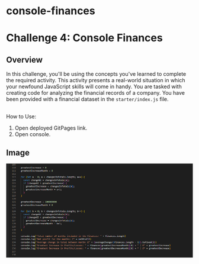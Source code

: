 # console-finances

# Challenge 4: Console Finances
## Overview
In this challenge, you'll be using the concepts you've learned to complete the required activity. This activity presents a real-world situation in which your newfound JavaScript skills will come in handy. You are tasked with creating code for analyzing the financial records of a company. You have been provided with a financial dataset in the `starter/index.js` file.


##
How to Use:
1. Open deployed GitPages link.
2. Open console.

## Image
<img src="./Screenshot 2024-01-19 190203.png">